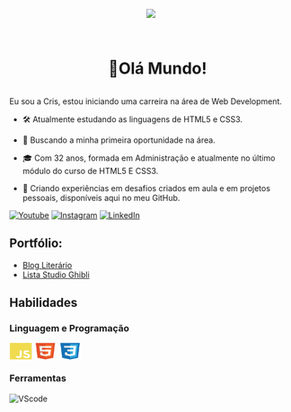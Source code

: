 <!-- GIF -->
<p align="center">
  <img src="https://github.com/Anmol-Baranwal/Cool-GIFs-For-GitHub/assets/74038190/7d484dc9-68a9-4ee6-a767-aea59035c12d" width="500">
<br><br>
</p>

<!--título-->
<div id="user-content-toc">
  <ul align="center">
    <summary><h1 style="display: inline-block"> 🌱Olá Mundo! </h1></summary>
</div>


<!-- Presentation -->
<p>
  Eu sou a Cris, estou iniciando uma carreira na área de Web Development.

  - 🛠️ Atualmente estudando as linguagens de HTML5 e CSS3.

  - 💼 Buscando a minha primeira oportunidade na área.

  - 🎓 Com 32 anos, formada em Administração e atualmente no último módulo do curso de HTML5 E CSS3.
    
  - 💬 Criando experiências em desafios criados em aula e em projetos pessoais, disponíveis aqui no meu GitHub.

</p>


<!-- Links -->
[![Youtube](https://img.shields.io/badge/YouTube-FF0000?style=for-the-badge&logo=youtube&logoColor=white)](https://www.youtube.com/@cristianerangell.)
[![Instagram](https://img.shields.io/badge/Instagram-E4405F?style=for-the-badge&logo=instagram&logoColor=white)](https://www.instagram.com/rangell.art/)
[![LinkedIn](https://img.shields.io/badge/LinkedIn-0077B5?style=for-the-badge&logo=linkedin&logoColor=white)](https://www.linkedin.com/in/cristianerangel/)


<!-- Portfolio -->
## Portfólio:
- [Blog Literário](https://github.com/crisrangell/projeto-blogliterario)
- [Lista Studio Ghibli](https://github.com/crisrangell/projeto-ghibli)

## Habilidades
<!-- Skills: Programming Languages -->
  <div style="flex-basis: 48%;">
    <h3>Linguagem e Programação</h3>
    <img align="center" alt="Js" height="30" width="40" src="https://raw.githubusercontent.com/devicons/devicon/master/icons/javascript/javascript-plain.svg">
    <img align="center" alt="HTML" height="30" width="40" src="https://raw.githubusercontent.com/devicons/devicon/master/icons/html5/html5-original.svg">
    <img align="center" alt="CSS" height="30" width="40" src="https://raw.githubusercontent.com/devicons/devicon/master/icons/css3/css3-original.svg">
    
  </div>
  
  <!-- Skills: Tools & Frameworks -->
  <div style="flex-basis: 48%;">
    <h3>Ferramentas</h3>
    <img align="center" alt="VScode" height="30" width="40" src="https://cdn.jsdelivr.net/gh/devicons/devicon/icons/vscode/vscode-original.svg">
  </div>
  
